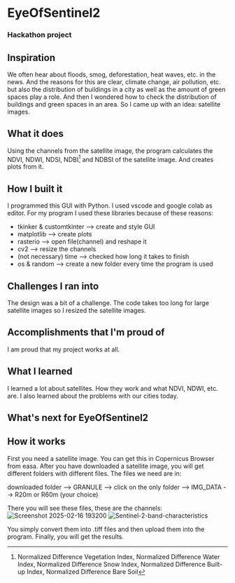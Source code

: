 # EyeOfSentinel2
### Hackathon project

## Inspiration

We often hear about floods, smog, deforestation, heat waves, etc. in the news.
And the reasons for this are clear, climate change, air pollution, etc. but also the distribution of buildings in a city as well as the amount of green spaces play a role.
And then I wondered how to check the distribution of buildings and green spaces in an area. So I came up with an idea: satellite images.

## What it does

Using the channels from the satellite image, the program calculates the NDVI, NDWI, NDSI, NDBI[^1] and NDBSI of the satellite image. And creates plots from it.

[^1]: Normalized Difference Vegetation Index, Normalized Difference Water Index, Normalized Difference Snow Index, Normalized Difference Built-up Index, Normalized Difference Bare Soil

## How I built it

I programmed this GUI with Python. 
I used vscode and google colab as editor.
For my program I used these libraries because of these reasons:
* tkinker & customtkinter --> create and style GUI
* matplotlib --> create plots
* rasterio --> open file(channel) and reshape it
* cv2 --> resize the channels 
* (not necessary) time --> checked how long it takes to finish 
* os & random --> create a new folder every time the program is used

## Challenges I ran into
The design was a bit of a challenge. 
The code takes too long for large satellite images so I resized the satellite images.

## Accomplishments that I'm proud of
I am proud that my project works at all.

## What I learned
I learned a lot about satellites. How they work and what NDVI, NDWI, etc. are. I also learned about the problems with our cities today.

## What's next for EyeOfSentinel2

## How it works
First you need a satellite image. You can get this in Copernicus Browser from easa. After you have downloaded a satellite image, you will get different folders with different files. The files we need are in:

downloaded folder --> GRANULE --> click on the only folder --> IMG_DATA --> R20m or R60m (your choice)

There you will see these files, these are the channels:
![Screenshot 2025-02-16 193200](https://github.com/user-attachments/assets/77f84fb1-3948-41be-803b-c0c43ea5c1a5)
![Sentinel-2-band-characteristics](https://github.com/user-attachments/assets/bb92bb69-508d-443d-8d96-790d9ec40d02)

You simply convert them into .tiff files and then upload them into the program. Finally, you will get the results.
